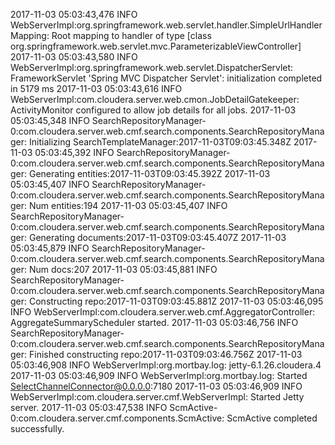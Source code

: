2017-11-03 05:03:43,476 INFO WebServerImpl:org.springframework.web.servlet.handler.SimpleUrlHandlerMapping: Root mapping to handler of type [class org.springframework.web.servlet.mvc.ParameterizableViewController]
2017-11-03 05:03:43,580 INFO WebServerImpl:org.springframework.web.servlet.DispatcherServlet: FrameworkServlet 'Spring MVC Dispatcher Servlet': initialization completed in 5179 ms
2017-11-03 05:03:43,616 INFO WebServerImpl:com.cloudera.server.web.cmon.JobDetailGatekeeper: ActivityMonitor configured to allow job details for all jobs.
2017-11-03 05:03:45,348 INFO SearchRepositoryManager-0:com.cloudera.server.web.cmf.search.components.SearchRepositoryManager: Initializing SearchTemplateManager:2017-11-03T09:03:45.348Z
2017-11-03 05:03:45,392 INFO SearchRepositoryManager-0:com.cloudera.server.web.cmf.search.components.SearchRepositoryManager: Generating entities:2017-11-03T09:03:45.392Z
2017-11-03 05:03:45,407 INFO SearchRepositoryManager-0:com.cloudera.server.web.cmf.search.components.SearchRepositoryManager: Num entities:194
2017-11-03 05:03:45,407 INFO SearchRepositoryManager-0:com.cloudera.server.web.cmf.search.components.SearchRepositoryManager: Generating documents:2017-11-03T09:03:45.407Z
2017-11-03 05:03:45,879 INFO SearchRepositoryManager-0:com.cloudera.server.web.cmf.search.components.SearchRepositoryManager: Num docs:207
2017-11-03 05:03:45,881 INFO SearchRepositoryManager-0:com.cloudera.server.web.cmf.search.components.SearchRepositoryManager: Constructing repo:2017-11-03T09:03:45.881Z
2017-11-03 05:03:46,095 INFO WebServerImpl:com.cloudera.server.web.cmf.AggregatorController: AggregateSummaryScheduler started.
2017-11-03 05:03:46,756 INFO SearchRepositoryManager-0:com.cloudera.server.web.cmf.search.components.SearchRepositoryManager: Finished constructing repo:2017-11-03T09:03:46.756Z
2017-11-03 05:03:46,908 INFO WebServerImpl:org.mortbay.log: jetty-6.1.26.cloudera.4
2017-11-03 05:03:46,909 INFO WebServerImpl:org.mortbay.log: Started SelectChannelConnector@0.0.0.0:7180
2017-11-03 05:03:46,909 INFO WebServerImpl:com.cloudera.server.cmf.WebServerImpl: Started Jetty server.
2017-11-03 05:03:47,538 INFO ScmActive-0:com.cloudera.server.cmf.components.ScmActive: ScmActive completed successfully.
